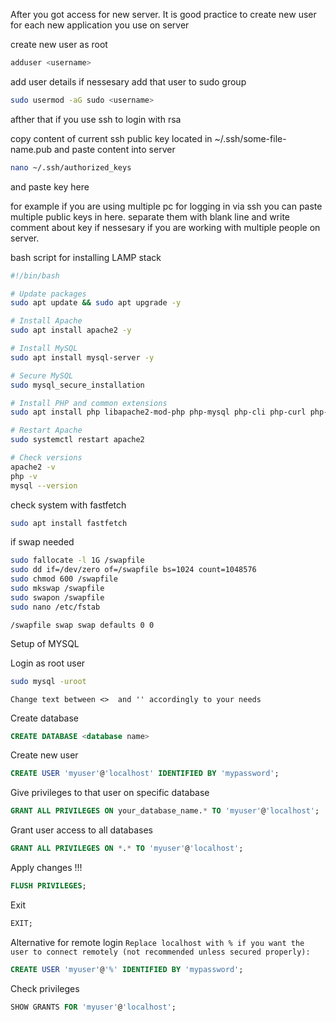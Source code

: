 After you got access for new server. 
It is good practice to create new user for each new application you use on server

create new user as root
```bash
adduser <username>
```

add user details if nessesary
add that user to sudo group
```bash
sudo usermod -aG sudo <username>
```

afther that if you use ssh to login with rsa

copy content of current ssh  public key located  in ~/.ssh/some-file-name.pub
and paste content into server 
```bash
nano ~/.ssh/authorized_keys
```
and paste key here

for example if you are using multiple pc for logging in via ssh you can paste multiple public keys in here. separate them with blank line and write comment about key if nessesary if you are working with multiple people on server.

bash script for installing  LAMP stack
```bash
#!/bin/bash

# Update packages
sudo apt update && sudo apt upgrade -y

# Install Apache
sudo apt install apache2 -y

# Install MySQL
sudo apt install mysql-server -y

# Secure MySQL
sudo mysql_secure_installation

# Install PHP and common extensions
sudo apt install php libapache2-mod-php php-mysql php-cli php-curl php-zip php-gd php-mbstring php-xml php-bcmath php-soap -y

# Restart Apache
sudo systemctl restart apache2

# Check versions
apache2 -v
php -v
mysql --version

```

check system with fastfetch
```bash
sudo apt install fastfetch
```

if swap needed

```bash
sudo fallocate -l 1G /swapfile  
sudo dd if=/dev/zero of=/swapfile bs=1024 count=1048576  
sudo chmod 600 /swapfile  
sudo mkswap /swapfile  
sudo swapon /swapfile  
sudo nano /etc/fstab  
```

`/swapfile swap swap defaults 0 0`


Setup of MYSQL

Login as root user
```bash
sudo mysql -uroot
```

`Change text between <>  and '' accordingly to your needs`

Create database
```sql
CREATE DATABASE <database name>
```

Create new user
```sql
CREATE USER 'myuser'@'localhost' IDENTIFIED BY 'mypassword';
```

Give privileges to that user on specific database
```sql
GRANT ALL PRIVILEGES ON your_database_name.* TO 'myuser'@'localhost';
```

Grant user access to all databases
```sql
GRANT ALL PRIVILEGES ON *.* TO 'myuser'@'localhost';
```

Apply changes !!!
```sql
FLUSH PRIVILEGES;
```

Exit
```sql
EXIT;
```

Alternative for remote login `Replace localhost with % if you want the user to connect remotely (not recommended unless secured properly):`
```sql
CREATE USER 'myuser'@'%' IDENTIFIED BY 'mypassword';
```

Check privileges
```sql
SHOW GRANTS FOR 'myuser'@'localhost';
```

